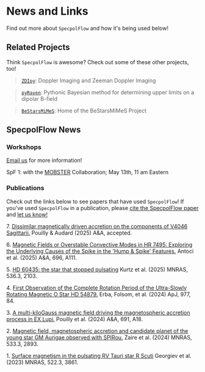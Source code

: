 # News and Links
Find out more about `SpecpolFlow` and how it's being used below!

## Related Projects
Think `SpecpolFlow` is awesome? Check out some of these other projects, too!

  > [`ZDIpy`](https://github.com/folsomcp/ZDIpy): Doppler Imaging and Zeeman Doppler Imaging

  > [`pyRaven`](https://github.com/veropetit/pyRaven): Pythonic Bayesian method for determining upper limits on a dipolar B-field
  
  > [`BeStarsMiMeS`](https://github.com/veropetit/BeStarsMiMeS): Home of the BeStarsMiMeS Project

## SpecpolFlow News

### Workshops
[Email us](https://folsomcp.github.io/specpolFlow/index.html#) for more information!

SpF 1: with the [MOBSTER](https://mobster-collab.com/) Collaboration; May 13th, 11 am Eastern

### Publications
Check out the links below to see papers that have used `SpecpolFlow`! If you've used `SpecpolFlow` in a publication, please [cite the SpecpolFlow paper](https://github.com/folsomcp/specpolFlow/blob/main/docs-jb/index.md#using-specpolflow-in-publications) and [let us know!](https://folsomcp.github.io/specpolFlow/index.html#) 

7\. [Dissimilar magnetically driven accretion on the components of V4046 Sagittarii.](https://ui.adsabs.harvard.edu/abs/2025arXiv250410217P/abstract) Pouilly & Audard (2025) A&A, accepted.    

6\. [Magnetic Fields or Overstable Convective Modes in HR 7495: Exploring the Underlying Causes of the Spike in the 'Hump & Spike' Features.](https://ui.adsabs.harvard.edu/abs/2025arXiv250211879A/abstract) Antoci et al. (2025) A&A, 696, A111.  

5\. [HD 60435: the star that stopped pulsating](https://ui.adsabs.harvard.edu/abs/2025MNRAS.536.2103K/abstract) Kurtz et al. (2025) MNRAS, 536.3, 2103.  

4\. [First Observation of the Complete Rotation Period of the Ultra-Slowly Rotating Magnetic O Star HD 54879.](https://ui.adsabs.harvard.edu/abs/2024arXiv240109722E/abstract) Erba, Folsom, et al. (2024) ApJ, 977, 84.  

3\. [A multi-kiloGauss magnetic field driving the magnetospheric accretion process in EX Lupi.](https://ui.adsabs.harvard.edu/abs/2024arXiv240903322P/abstract) Pouilly et al. (2024) A&A, 691, A18.  

2\. [Magnetic field, magnetospheric accretion and candidate planet of the young star GM Aurigae observed with SPIRou.](https://ui.adsabs.harvard.edu/abs/2024MNRAS.533.2893Z/abstract) Zaire et al. (2024) MNRAS, 533.3, 2893.   

1\. [Surface magnetism in the pulsating RV Tauri star R Scuti](https://ui.adsabs.harvard.edu/abs/2023MNRAS.522.3861G/abstract) Georgiev et al. (2023) MNRAS, 522.3, 3861.  
 
